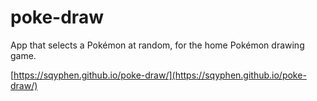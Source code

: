 # poke-draw
App that selects a Pokémon at random, for the home Pokémon drawing game.

[https://sqyphen.github.io/poke-draw/](https://sqyphen.github.io/poke-draw/)
